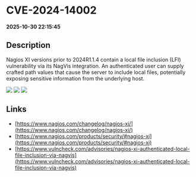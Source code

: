 # CVE-2024-14002

**2025-10-30 22:15:45**

## Description
Nagios XI versions prior to 2024R1.1.4 contain a local file inclusion (LFI) vulnerability via its NagVis integration. An authenticated user can supply crafted path values that cause the server to include local files, potentially exposing sensitive information from the underlying host.

![](https://img.shields.io/static/v1?label=Score&message=7.1&color=red)
![](https://img.shields.io/static/v1?label=Severity&message=HIGH&color=red)
![](https://img.shields.io/static/v1?label=CWE&message=RFI&color=green)

## Links
- [https://www.nagios.com/changelog/nagios-xi/](https://www.nagios.com/changelog/nagios-xi/)
- [https://www.nagios.com/products/security/#nagios-xi](https://www.nagios.com/products/security/#nagios-xi)
- [https://www.vulncheck.com/advisories/nagios-xi-authenticated-local-file-inclusion-via-nagvis](https://www.vulncheck.com/advisories/nagios-xi-authenticated-local-file-inclusion-via-nagvis)

